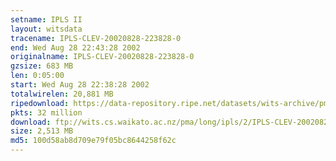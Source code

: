```yaml
---
setname: IPLS II
layout: witsdata
tracename: IPLS-CLEV-20020828-223828-0
end: Wed Aug 28 22:43:28 2002
originalname: IPLS-CLEV-20020828-223828-0
gzsize: 683 MB
len: 0:05:00
start: Wed Aug 28 22:38:28 2002
totalwirelen: 20,881 MB
ripedownload: https://data-repository.ripe.net/datasets/wits-archive/pma/long/ipls/2/IPLS-CLEV-20020828-223828-0.gz
pkts: 32 million
download: ftp://wits.cs.waikato.ac.nz/pma/long/ipls/2/IPLS-CLEV-20020828-223828-0.gz
size: 2,513 MB
md5: 100d58ab8d709e79f05bc8644258f62c
---
```

